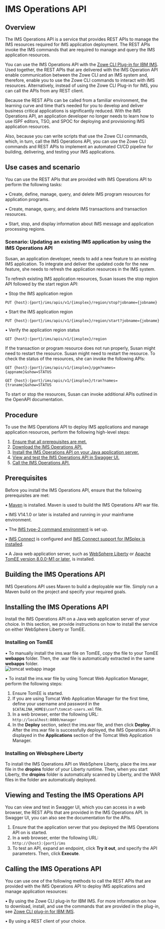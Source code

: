 # IMS Operations API

## Overview

The IMS Operations API is a service that provides REST APIs to manage the IMS resources required for IMS application deployment. The REST APIs invoke the IMS commands that are required to manage and query the IMS application resources.

You can use the IMS Operations API with the [Zowe CLI Plug-in for IBM IMS](https://github.com/zowe/zowe-cli-ims-plugin). Used together, the REST APIs that are delivered with the IMS Operation API enable communication between the Zowe CLI and an IMS system and, therefore, enable you to use the Zowe CLI commands to interact with IMS resources. Alternatively, instead of using the Zowe CLI Plug-in for IMS, you can call the APIs from any REST client. 

Because the REST APIs can be called from a familiar environment, the learning curve and time that’s needed for you to develop and deliver business critical applications is significantly reduced. With the IMS Operations API, an application developer no longer needs to learn how to use ISPF editors, TSO, and SPOC for deploying and provisioning IMS application resources. 

Also, because you can write scripts that use the Zowe CLI commands, which, in turn, call the IMS Operations API, you can use the Zowe CLI commands and REST APIs to implement an automated CI/CD pipeline for building, delivering, and testing your IMS applications. 

## Use cases and scenario

You can use the REST APIs that are provided with IMS Operations API to perform the following tasks:

•	Create, define, manage, query, and delete IMS program resources for application programs.

•	Create, manage, query, and delete IMS transactions and transaction resources.

•	Start, stop, and display information about IMS message and application processing regions.

### Scenario: Updating an existing IMS application by using the IMS Operations API

Susan, an application developer, needs to add a new feature to an existing IMS application. To integrate and deliver the updated code for the new feature, she needs to refresh the application resources in the IMS system. 

To refresh existing IMS application resources, Susan issues the stop region API followed by the start region API:

•	Stop the IMS application region
<p><t><code>PUT {host}:{port}/ims/apis/v1/{imsplex}/region/stop?jobname={jobname}</code>

•	Start the IMS application region
<p><t><code>PUT {host}:{port}/ims/apis/v1/{imsplex}/region/start?jobname={jobname}</code>

•	Verify the application region status
<p><t><code>GET {host}:{port}/ims/apis/v1/{imsplex}/region</code>

If the transaction or program resource does not run properly, Susan might need to restart the resource. Susan might need to restart the resource. To check the status of the resources, she can invoke the following APIs:

<p><t><code>GET {host}:{port}/ims/apis/v1/{imsplex}/pgm?names={appname}&show=STATUS</code>

<p><t><code>GET {host}:{port}/ims/apis/v1/{imsplex}/tran?names={traname}&show=STATUS</code>
  
To start or stop the resources, Susan can invoke additional APIs outlined in the OpenAPI documentation. 

## Procedure

To use the IMS Operations API to deploy IMS applications and manage application resources, perform the following high-level steps:

1.	[Ensure that all prerequisites are met.](#prerequisites)
2.	[Download the IMS Operations API.](#downloading-the-ims-operations-api)
3.	[Install the IMS Operations API on your Java application server.](#installing-the-ims-operations-api)
4.	[View and test the IMS Operations API in Swagger UI.](#viewing-and-testing-the-ims-operations-api)
5.	[Call the IMS Operations API.](#calling-the-ims-operations-api)

## Prerequisites

Before you install the IMS Operations API, ensure that the following prerequisites are met:

•	[Maven](https://maven.apache.org/) is installed. Maven is used to build the IMS Operations API war file. 

•	IMS V14.1.0 or later is installed and running in your mainframe environment.

•	The [IMS type-2 command environment](https://www.ibm.com/support/knowledgecenter/en/SSEPH2_15.1.0/com.ibm.ims15.doc.sag/system_intro/ims_typ2cmdenvion.htm) is set up.

•	[IMS Connect](https://www.ibm.com/support/knowledgecenter/en/SSEPH2_15.1.0/com.ibm.ims15.doc.ccg/ims_ct_intro.htm) is configured and [IMS Connect support for IMSplex is installed](https://www.ibm.com/support/knowledgecenter/en/SSEPH2_15.1.0/com.ibm.ims15.doc.ccg/ims_ct_imsplex_install.htm).

•	A Java web application server, such as [WebSphere Liberty](https://developer.ibm.com/wasdev/downloads/download-latest-stable-websphere-liberty-runtime/) or [Apache TomEE version 8.0.0-M1 or later](http://tomee.apache.org/download-ng.html), is installed.

## Building the IMS Operations API

IMS Operations API uses Maven to build a deployable war file. Simply run a Maven build on the project and specify your required goals.  

## Installing the IMS Operations API

Install the IMS Operations API on a Java web application server of your choice. In this section, we provide instructions on how to install the service on either WebSphere Liberty or TomEE. 

### Installing on TomEE

•	To manually install the ims.war file on TomEE, copy the file to your TomEE **webapps** folder. Then, the .war file is automatically extracted in the same **webapps** folder.  
![tomcat webapp image](https://github.ibm.com/ims/ims-operations-api/blob/master/wiki/tomcatwebapp.png)
 
 
•	To install the ims.war file by using Tomcat Web Application Manager, perform the following steps:

1.	Ensure TomEE is started.
2.	If you are using Tomcat Web Application Manager for the first time, define your username and password in the `$CATALINA_HOME$\conf\tomcat-users.xml` file.
3.	In a web browser, enter the following URL:  
   ```http://localhost:8080/manager```
4.	In the **Deploy** section, select the ims.war file, and then click **Deploy**. After the ims.war file is successfully deployed, the IMS Operations API is displayed in the **Applications** section of the Tomcat Web Application Manager.

### Installing on Websphere Liberty

To install the IMS Operations API on WebSphere Liberty, place the ims.war file in the **dropins** folder of your Liberty runtime. Then, when you start Liberty, the **dropins** folder is automatically scanned by Liberty, and the WAR files in the folder are automatically deployed.

## Viewing and Testing the IMS Operations API

You can view and test in Swagger UI, which you can access in a web browser, the REST APIs that are provided in the IMS Operations API. In Swagger UI, you can also see the documentation for the APIs.

1.	Ensure that the application server that you deployed the IMS Operations API on is started.
2.	In a web browser, enter the following URL:  
   ```http://{host}:{port}/ims```
3.	To test an API, expand an endpoint, click **Try it out**, and specify the API parameters. Then, click **Execute**.  


## Calling the IMS Operations API

You can use one of the following methods to call the REST APIs that are provided with the IMS Operations API to deploy IMS applications and manage application resources:

•	By using the Zowe CLI plug-in for IBM IMS. For more information on how to download, install, and use the commands that are provided in the plug-in, see [Zowe CLI plug-in for IBM IMS](https://github.com/zowe/zowe-cli-ims-plugin).

•	By using a REST client of your choice.
